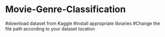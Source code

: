 # Movie-Genre-Classification
#download dataset from Kaggle
#install appropriate libraries
#Change the file path according to your dataset location
